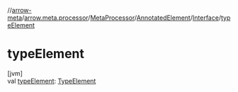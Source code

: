 //[arrow-meta](../../../../../index.md)/[arrow.meta.processor](../../../index.md)/[MetaProcessor](../../index.md)/[AnnotatedElement](../index.md)/[Interface](index.md)/[typeElement](type-element.md)

# typeElement

[jvm]\
val [typeElement](type-element.md): [TypeElement](https://docs.oracle.com/javase/8/docs/api/javax/lang/model/element/TypeElement.html)
